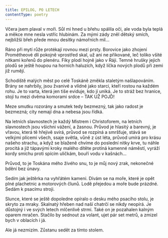 ```yaml
---
title: EPILOG, PO LETECH
contentType: poetry
---
```





<section>

Včera jsem plaval v moři. Sůl mi hned u břehu spálila oči, ale voda byla teplá a měkce mne nesla vstříc hlubinám. Za mými zády zněl dětský smích, nejbližší břeh přede mnou desítky námořních mil…

</section>

<section>

Ráno při mytí růže protékají rovnou mezi prsty. Borovice jako zhojení Prométheové dlí pokojně vprostřed skal, už ani ne přikované, leč toliko všité nitkami kořenů do plenéru. Fíky plodí hojně jako v Ráji. Temné hrušky jejich plodů se ještě houpou na horních haluzích, když líčka nových plodů při zemi již rumějí.

Schodiště malých měst po celé Toskáně změkla staletým našlapováním. Brány se nahrbily, jsou žvanivé a vlídné jako starci, kteří rostou na každém rohu. Je to varta, která jen tiše eviduje, kdo jí uniká. Je to stráž bez hranice, stojí tu mezi dvěma komorami srdce – TAK UŽ POJĎ!

Meze smutku rozorány a smutek tedy bezmezný, tak jako radost je bezmezná; city nemají dna a nebesa jsou řídká.

Na letních slavnostech je každý Mistrem i Christoforem, na letních slavnostech jsou všichni vážení, a žasnou. Průvod je hlasitý a barevný, je vřavou, která tě hřejivě svírá, průvod se rozpíná a smršťuje, stává se velkými plícemi všech, ssaje světla, vůně z úst léta, průvod umírá pro krásu našeho strachu, a když se blaženě chvíme do poslední nitky krve, tu náhle procitá a již tápavými kroky malého dítěte protíná kamenné náměstí, vyráží kordy smíchu proti spícím uličkám, bouří vodu v kašnách…

Průvod, to je Toskána mého živého snu, to je můj nový zrak, nekonečné bdění bez únavy.

</section>

<section>

Sedím jak ještěrka na vyhřátém kameni. Dívám se na moře, které je opět plné plachetnic a motorových člunů. Lodě přejedou a moře bude prázdné. Sedám k psacímu stroji.

Slunce, které se ještě dopoledne opíralo o desku mého psacího stolu, je skryto za mraky. Skalnatý hřeben nad naší chatrčí se nikdy neopírá. Je důstojný i ve svých letech mlčenlivě strmí. Také on je pozahalen kalným oparem mračen. Stačilo by sednout za volant, ujet pár set metrů, a zmizel bych v oblacích i já.

Ale já nezmizím. Zůstanu sedět za tímto stolem.

</section>
